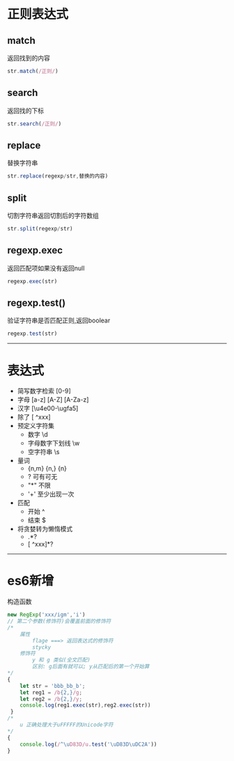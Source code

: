 # 正则表达式

## match

返回找到的内容

```javascript
str.match(/正则/)
```

## search

返回找的下标

```javascript
str.search(/正则/)
```

## replace

替换字符串

```javascript
str.replace(regexp/str,替换的内容)
```

## split

切割字符串返回切割后的字符数组

```javascript
str.split(regexp/str)
```

## regexp.exec

返回匹配项如果没有返回null

```javascript
regexp.exec(str)
```

## regexp.test()

验证字符串是否匹配正则,返回boolear

```javascript
regexp.test(str)
```

---

# 表达式

- 简写数字检索 [0-9]
- 字母 [a-z] [A-Z] [A-Za-z]
- 汉字 [\u4e00-\ugfa5]
- 除了 [ ^xxx]
- 预定义字符集
  - 数字 \d
  - 字母数字下划线 \w
  - 空字符串 \s
- 量词
  - {n,m} {n,} {n}
  - ? 可有可无
  - "*" 不限
  - '+' 至少出现一次
- 匹配
  - 开始 ^
  - 结束 $
- 将贪婪转为懒惰模式
  - .*?
  - [ ^xxx]*?

---

# es6新增



构造函数

```javascript
new RegExp('xxx/igm','i')
// 第二个参数(修饰符)会覆盖前面的修饰符
/*
	属性
		flage ===> 返回表达式的修饰符
		stycky
	修饰符
    	y 和 g 类似(全文匹配)
    	区别: g后面有就可以; y从匹配后的第一个开始算
*/
{
    let str = 'bbb_bb_b';
    let reg1 = /b{2,}/g;
    let reg2 = /b{2,}/y;
    console.log(reg1.exec(str),reg2.exec(str))
 }
/*
	u 正确处理大于uFFFFF的Unicode字符
*/
{
    console.log(/^\uD83D/u.test('\uD83D\uDC2A'))
}
```
